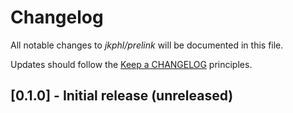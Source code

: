 # Changelog

All notable changes to *jkphl/prelink* will be documented in this file.

Updates should follow the [Keep a CHANGELOG](http://keepachangelog.com/) principles.

## [0.1.0] - Initial release (unreleased)
